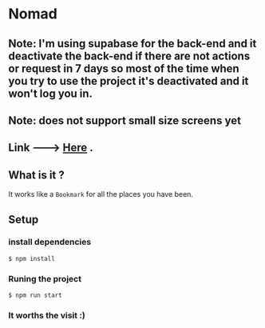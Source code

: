 # Nomad

## Note: I'm using supabase for the back-end and it deactivate the back-end if there are not actions or request in 7 days so most of the time when you try to use the project it's deactivated and it won't log you in.

## Note: does not support small size screens yet

## Link ---> [Here](https://nomad-azure.vercel.app/) .

## What is it ?

It works like a `Bookmark` for all the places you have been. 

## Setup

### install dependencies

    $ npm install

### Runing the project

    $ npm run start

### It worths the visit :)
